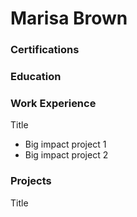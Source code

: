 # Marisa Brown

### Certifications


### Education


### Work Experience
Title
- Big impact project 1
- Big impact project 2

### Projects
Title

